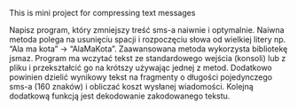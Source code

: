 This is mini project for compressing text messages


Napisz program, który zmniejszy treść sms-a naiwnie i optymalnie.
Naiwna metoda polega na usunięciu spacji i rozpoczęciu słowa od wielkiej litery np. “Ala ma kota” -> “AlaMaKota”.
Zaawansowana metoda wykorzysta bibliotekę jsmaz.
Program ma wczytać tekst ze standardowego wejścia (konsoli) lub z pliku i przekształcić go na krótszy używając jednej z metod.
Dodatkowo powinien dzielić wynikowy tekst na fragmenty o długości pojedynczego sms-a (160 znaków) i obliczać koszt wysłanej wiadomości.
Kolejną dodatkową funkcją jest dekodowanie zakodowanego tekstu.
